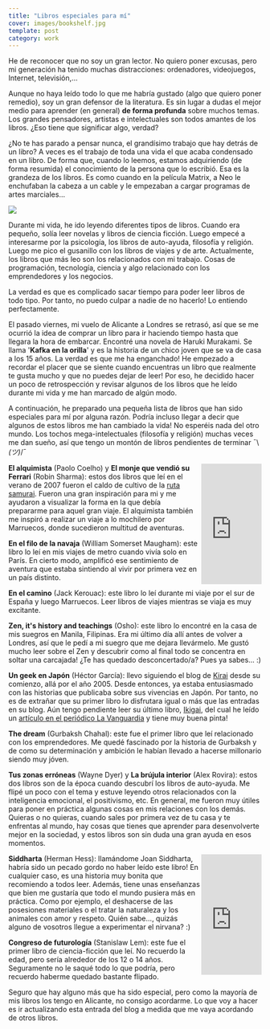```yaml
---
title: "Libros especiales para mí"
cover: images/bookshelf.jpg
template: post
category: work
---
```


He de reconocer que no soy un gran lector. No quiero poner excusas, pero mi generación ha tenido muchas distracciones: ordenadores, videojuegos, Internet, televisión,...

Aunque no haya leído todo lo que me habría gustado (algo que quiero poner remedio), soy un gran defensor de la literatura. Es sin lugar a dudas el mejor medio para aprender (en general) **de forma profunda** sobre muchos temas. Los grandes pensadores, artistas e intelectuales son todos amantes de los libros. ¿Eso tiene que significar algo, verdad?

¿No te has parado a pensar nunca, el grandísimo trabajo que hay detrás de un libro? A veces es el trabajo de toda una vida el que acaba condensado en un libro. De forma que, cuando lo leemos, estamos adquiriendo (de forma resumida) el conocimiento de la persona que lo escribió. Esa es la grandeza de los libros. Es como cuando en la película Matrix, a Neo le enchufaban la cabeza a un cable y le empezaban a cargar programas de artes marciales...

![](/blog/los-libros-que-mas-me-han-marcado/images/kungfu-matrix.jpg)

Durante mi vida, he ido leyendo diferentes tipos de libros. Cuando era pequeño, solía leer novelas y libros de ciencia ficción. Luego empecé a interesarme por la psicología, los libros de auto-ayuda, filosofía y religión. Luego me pico el gusanillo con los libros de viajes y de arte. Actualmente, los libros que más leo son los relacionados con mi trabajo. Cosas de programación, tecnología, ciencia y algo relacionado con los emprendedores y los negocios.

La verdad es que es complicado sacar tiempo para poder leer libros de todo tipo. Por tanto, no puedo culpar a nadie de no hacerlo! Lo entiendo perfectamente.

El pasado viernes, mi vuelo de Alicante a Londres se retrasó, así que se me ocurrió la idea de comprar un libro para ir haciendo tiempo hasta que llegara la hora de embarcar. Encontré una novela de Haruki Murakami. Se llama '**Kafka en la orilla**' y es la historia de un chico joven que se va de casa a los 15 años. La verdad es que me ha enganchado! He empezado a recordar el placer que se siente cuando encuentras un libro que realmente te gusta mucho y que no puedes dejar de leer! Por eso, he decidido hacer un poco de retrospección y revisar algunos de los libros que he leído durante mi vida y me han marcado de algún modo.

A continuación, he preparado una pequeña lista de libros que han sido especiales para mí por alguna razón. Podría incluso llegar a decir que algunos de estos libros me han cambiado la vida! No esperéis nada del otro mundo. Los tochos mega-intelectuales (filosofía y religión) muchas veces me dan sueño, así que tengo un montón de libros pendientes de terminar ¯\\_(ツ)_/¯

<iframe src="http://rcm-eu.amazon-adsystem.com/e/cm?lt1=_blank&bc1=FFFFFF&IS2=1&bg1=FFFFFF&fc1=000000&lc1=0000FF&t=gazpachu06-21&o=30&p=8&l=as1&m=amazon&f=ifr&ref=tf_til&asins=B00CSJYYO4" style="float:right;width:120px;height:240px;" scrolling="no" marginwidth="0" marginheight="0" frameborder="0"></iframe>

**El alquimista** (Paolo Coelho) y **El monje que vendió su Ferrari** (Robin Sharma): estos dos libros que leí en el verano de 2007 fueron el caldo de cultivo de la [ruta samurai](http://joanmira.com/samurai-route). Fueron una gran inspiración para mi y me ayudaron a visualizar la forma en la que debía prepararme para aquel gran viaje. El alquimista también me inspiró a realizar un viaje a lo mochilero por Marruecos, donde sucedieron multitud de aventuras.

**En el filo de la navaja** (William Somerset Maugham): este libro lo leí en mis viajes de metro cuando vivía solo en París. En cierto modo, amplificó ese sentimiento de aventura que estaba sintiendo al vivir por primera vez en un país distinto.

**En el camino** (Jack Kerouac): este libro lo leí durante mi viaje por el sur de España y luego Marruecos. Leer libros de viajes mientras se viaja es muy excitante.

**Zen, it's history and teachings** (Osho): este libro lo encontré en la casa de mis suegros en Manila, Filipinas. Era mi último día allí antes de volver a Londres, así que le pedí a mi suegro que me dejara llevármelo. Me gustó mucho leer sobre el Zen y descubrir como al final todo se concentra en soltar una carcajada! ¿Te has quedado desconcertado/a? Pues ya sabes... :)

**Un geek en Japón** (Héctor García): llevo siguiendo el blog de [Kirai](http://kirainet.com) desde su comienzo, allá por el año 2005. Desde entonces, ya estaba entusiasmado con las historias que publicaba sobre sus vivencias en Japón. Por tanto, no es de extrañar que su primer libro lo disfrutara igual o más que las entradas en su blog. Aún tengo pendiente leer su último libro, [Ikigai](http://www.kirainet.com/ikigai-los-secretos-de-japon-para-una-vida-larga-y-feliz/), del cual he leído un [artículo en el periódico La Vanguardia](http://www.lavanguardia.com/lacontra/20160516/401820516617/con-110-anos-todo-lo-que-haga-deberia-ser-instinto-de-vida.html) y tiene muy buena pinta!

**The dream** (Gurbaksh Chahal): este fue el primer libro que leí relacionado con los emprendedores. Me quedé fascinado por la historia de Gurbaksh y de como su determinación y ambición le habían llevado a hacerse millonario siendo muy jóven.

**Tus zonas erróneas** (Wayne Dyer) y **La brújula interior** (Alex Rovira): estos dos libros son de la época cuando descubrí los libros de auto-ayuda. Me flipé un poco con el tema y estuve leyendo otros relacionados con la inteligencia emocional, el positivismo, etc. En general, me fueron muy útiles para poner en práctica algunas cosas en mis relaciones con los demás. Quieras o no quieras, cuando sales por primera vez de tu casa y te enfrentas al mundo, hay cosas que tienes que aprender para desenvolverte mejor en la sociedad, y estos libros son sin duda una gran ayuda en esos momentos.

<iframe src="http://rcm-eu.amazon-adsystem.com/e/cm?t=gazpachu06-21&o=30&p=8&l=as1&asins=1517513049&ref=tf_til&fc1=000000&IS2=1&lt1=_blank&m=amazon&lc1=0000FF&bc1=FFFFFF&bg1=FFFFFF&f=ifr" style="float:right;width:120px;height:240px;" scrolling="no" marginwidth="0" marginheight="0" frameborder="0"></iframe>

**Siddharta** (Herman Hess): llamándome Joan Siddharta, habría sido un pecado gordo no haber leído este libro! En cualquier caso, es una historia muy bonita que recomiendo a todos leer. Además, tiene unas enseñanzas que bien me gustaría que todo el mundo pusiera más en práctica. Como por ejemplo, el deshacerse de las posesiones materiales o el tratar la naturaleza y los animales con amor y respeto. Quién sabe..., quizás alguno de vosotros llegue a experimentar el nirvana? :)

**Congreso de futurología** (Stanislaw Lem): este fue el primer libro de ciencia-ficción que leí. No recuerdo la edad, pero sería alrededor de los 12 o 14 años. Seguramente no le saqué todo lo que podría, pero recuerdo haberme quedado bastante flipado.

Seguro que hay alguno más que ha sido especial, pero como la mayoría de mis libros los tengo en Alicante, no consigo acordarme. Lo que voy a hacer es ir actualizando esta entrada del blog a medida que me vaya acordando de otros libros.

